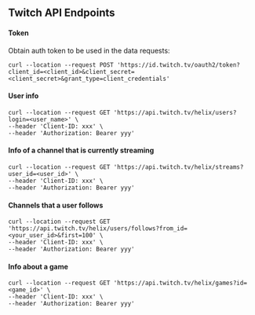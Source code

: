 ## Twitch API Endpoints

#### Token
Obtain auth token to be used in the data requests:
```
curl --location --request POST 'https://id.twitch.tv/oauth2/token?client_id=<client_id>&client_secret=<client_secret>&grant_type=client_credentials'
```
#### User info
```
curl --location --request GET 'https://api.twitch.tv/helix/users?login=<user_name>' \
--header 'Client-ID: xxx' \
--header 'Authorization: Bearer yyy'
```
#### Info of a channel that is currently streaming
```
curl --location --request GET 'https://api.twitch.tv/helix/streams?user_id=<user_id>' \
--header 'Client-ID: xxx' \
--header 'Authorization: Bearer yyy'
```
#### Channels that a user follows
```
curl --location --request GET 'https://api.twitch.tv/helix/users/follows?from_id=<your_user_id>&first=100' \
--header 'Client-ID: xxx' \
--header 'Authorization: Bearer yyy'
```
#### Info about a game
```
curl --location --request GET 'https://api.twitch.tv/helix/games?id=<game_id>' \
--header 'Client-ID: xxx' \
--header 'Authorization: Bearer yyy'
```
